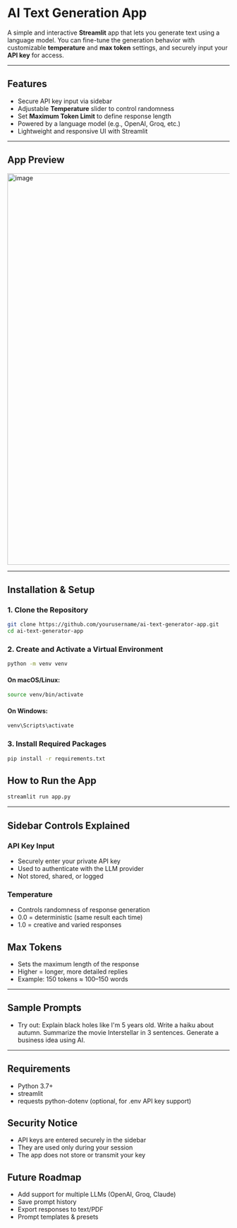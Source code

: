# AI Text Generation App

A simple and interactive **Streamlit** app that lets you generate text using a language model. You can fine-tune the generation behavior with customizable **temperature** and **max token** settings, and securely input your **API key** for access.

---

## Features

- Secure API key input via sidebar
- Adjustable **Temperature** slider to control randomness
- Set **Maximum Token Limit** to define response length
- Powered by a language model (e.g., OpenAI, Groq, etc.)
- Lightweight and responsive UI with Streamlit

---

## App Preview
<img width="1838" height="886" alt="image" src="https://github.com/user-attachments/assets/17ec611d-43d4-4bf3-9e3c-7587f2839bf6" />


---

##  Installation & Setup

### 1. Clone the Repository

```bash
git clone https://github.com/yourusername/ai-text-generator-app.git
cd ai-text-generator-app
```

### 2. Create and Activate a Virtual Environment
```bash
python -m venv venv
```
#### On macOS/Linux:
```bash
source venv/bin/activate
```
#### On Windows:
```bash
venv\Scripts\activate
```

### 3. Install Required Packages
```bash
pip install -r requirements.txt
```

## How to Run the App
``` bash
streamlit run app.py
```
---

## Sidebar Controls Explained
### API Key Input
- Securely enter your private API key
- Used to authenticate with the LLM provider
- Not stored, shared, or logged

### Temperature
- Controls randomness of response generation
- 0.0 = deterministic (same result each time)
- 1.0 = creative and varied responses

## Max Tokens
- Sets the maximum length of the response
- Higher = longer, more detailed replies
- Example: 150 tokens ≈ 100–150 words

--- 
## Sample Prompts
- Try out:
Explain black holes like I'm 5 years old.
Write a haiku about autumn.
Summarize the movie Interstellar in 3 sentences.
Generate a business idea using AI.
---

## Requirements
- Python 3.7+
- streamlit
- requests
    python-dotenv (optional, for .env API key support)

## Security Notice
- API keys are entered securely in the sidebar
- They are used only during your session
- The app does not store or transmit your key

## Future Roadmap
 - Add support for multiple LLMs (OpenAI, Groq, Claude)
 - Save prompt history
 - Export responses to text/PDF
 - Prompt templates & presets



